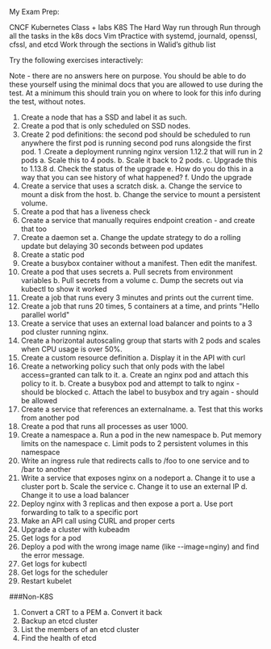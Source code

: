 My Exam Prep:

CNCF Kubernetes Class + labs
K8S The Hard Way run through
Run through all the tasks in the k8s docs
Vim tPractice with systemd, journald, openssl, cfssl, and etcd
Work through the sections in Walid’s github list

Try the following exercises interactively:

Note - there are no answers here on purpose. You should be able to do these yourself using the minimal docs that you are allowed to use during the test. At a minimum this should train you on where to look for this info during the test, without notes.

1. Create a node that has a SSD and label it as such. 
1. Create a pod that is only scheduled on SSD nodes.
1. Create 2 pod definitions: the second pod should be scheduled to run anywhere the first pod is running second pod runs alongside the first pod.
1 .Create a deployment running nginx version 1.12.2 that will run in 2 pods
     a. Scale this to 4 pods.
     b. Scale it back to 2 pods.
     c. Upgrade this to 1.13.8
     d. Check the status of the upgrade
     e. How do you do this in a way that you can see history of what happened?
     f. Undo the upgrade
1. Create a service that uses a scratch disk.
     a. Change the service to mount a disk from the host.
     b. Change the service to mount a persistent volume.
1. Create a pod that has a liveness check
1. Create a service that manually requires endpoint creation - and create that too
1. Create a daemon set
     a. Change the update strategy to do a rolling update but delaying 30 seconds between pod updates
1. Create a static pod
1. Create a busybox container without a manifest. Then edit the manifest.
1. Create a pod that uses secrets
     a. Pull secrets from environment variables
     b. Pull secrets from a volume
     c. Dump the secrets out via kubectl to show it worked
1. Create a job that runs every 3 minutes and prints out the current time.
1. Create a job that runs 20 times, 5 containers at a time, and prints "Hello parallel world"
1. Create a service that uses an external load balancer and points to a 3 pod cluster running nginx.
1. Create a horizontal autoscaling group that starts with 2 pods and scales when CPU usage is over 50%.
1. Create a custom resource definition
	a. Display it in the API with curl
1. Create a networking policy such that only pods with the label access=granted can talk to it.
	a. Create an nginx pod and attach this policy to it. 
	b. Create a busybox pod and attempt to talk to nginx - should be blocked
	c. Attach the label to busybox and try again - should be allowed
1. Create a service that references an externalname.
	a. Test that this works from another pod
1. Create a pod that runs all processes as user 1000.
1. Create a namespace
	a. Run a pod in the new namespace
	b. Put memory limits on the namespace
	c. Limit pods to 2 persistent volumes in this namespace
1. Write an ingress rule that redirects calls to /foo to one service and to /bar to another
1. Write a service that exposes nginx on a nodeport
	a. Change it to use a cluster port
	b. Scale the service
	c. Change it to use an external IP
	d. Change it to use a load balancer
1. Deploy nginx with 3 replicas and then expose a port
	a. Use port forwarding to talk to a specific port
1. Make an API call using CURL and proper certs
1. Upgrade a cluster with kubeadm
1. Get logs for a pod
1. Deploy a pod with the wrong image name (like --image=nginy) and find the error message.
1. Get logs for kubectl
1. Get logs for the scheduler
1. Restart kubelet

###Non-K8S
1. Convert a CRT to a PEM
	a. Convert it back
1. Backup an etcd cluster
1. List the members of an etcd cluster
1. Find the health of etcd









